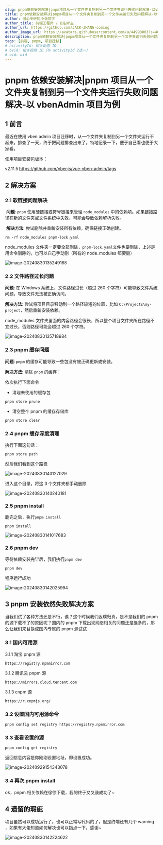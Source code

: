 ```yaml
---
slug: pnpm依赖安装解决|pnpm项目从一个文件夹复制到另一个文件夹运行失败问题解决-以vbenAdmin项目为例
title: pnpm依赖安装解决|pnpm项目从一个文件夹复制到另一个文件夹运行失败问题解决-以vbenAdmin项目为例
author: 潜心专研的小张同学
author_title: 前端工程师 / B站UP主
author_url: https://github.com/JACK-ZHANG-coming
author_image_url: https://avatars.githubusercontent.com/u/44993003?s=400&u=02570a73330dd7eeae310b302962c034b2833988&v=4
description: pnpm依赖安装解决|pnpm项目从一个文件夹复制到另一个文件夹运行失败问题解决-以vbenAdmin项目为例
tags: [前端, pnpm, 项目迁移]
# activityId: 相关动态 ID
# bvid: 相关视频 ID（与 activityId 2选一）
# oid: oid
---
```


# pnpm 依赖安装解决|pnpm 项目从一个文件夹复制到另一个文件夹运行失败问题解决-以 vbenAdmin 项目为例

## 1 前言

最近在使用 vben admin 项目迁移时，从一个文件夹复制到另一个文件夹运行不起来，排查了一天，终于把问题排查出来了，特地记录一下，便于自己看也便于大家看。

使用项目安装包版本：

v2.11.5 https://github.com/vbenjs/vue-vben-admin/tags

## 2 解决方案

### 2.1 软链接问题解决

​ **问题**: `pnpm` 使用硬链接或符号链接来管理 `node_modules` 中的依赖项。如果链接路径在新的文件夹或文件系统中失效，可能会导致依赖解析失败。

​ **解决方法**: 尝试删除并重新安装所有依赖，确保链接正确创建。

```
rm -rf node_modules pnpm-lock.yaml
```

node_modules 文件夹一定要全部删除，`pnpm-lock.yaml`文件也要删除，上述是用命令删除的，也可以自己手动删（所有的 node_modules 都要删）

![image-20240830135249168](https://raw.githubusercontent.com/JACK-ZHANG-coming/map-depot/master/2023image-20240830135249168.png)

### 2.2 文件路径过长问题

**问题**: 在 Windows 系统上，文件路径过长（超过 260 个字符）可能导致文件系统问题，导致文件无法被正确访问。

**解决方法**: 尝试将项目目录移动到一个路径较短的位置，比如 `C:\Projects\my-project`，然后重新安装依赖。

node_modules 文件夹里面的内容路径会很长，所以整个项目文件夹所在路径不宜过长，否则路径可能会超过 260 个字符。

![image-20240830135718984](https://raw.githubusercontent.com/JACK-ZHANG-coming/map-depot/master/2023image-20240830135718984.png)

### 2.3 pnpm 缓存问题

**问题**: `pnpm` 的缓存可能导致一些包没有被正确更新或安装。

**解决方法**: 清除 `pnpm` 的缓存：

依次执行下面命令

- 清理未使用的缓存包

```
pnpm store prune
```

- 清空整个 pnpm 的缓存存储库

```
pnpm store clear
```

### 2.4 pnpm 缓存深度清理

执行下面这句话：

```
pnpm store path
```

然后我们看到这个路径

![image-20240830140127029](https://raw.githubusercontent.com/JACK-ZHANG-coming/map-depot/master/2023image-20240830140127029.png)

进入这个目录，将这 3 个文件夹都手动删除

![image-20240830140240181](https://raw.githubusercontent.com/JACK-ZHANG-coming/map-depot/master/2023image-20240830140240181.png)

### 2.5 pnpm install

删完之后，执行`pnpm install`

```
pnpm install
```

![image-20240830141017683](https://raw.githubusercontent.com/JACK-ZHANG-coming/map-depot/master/2023image-20240830141017683.png)

### 2.6 pnpm dev

等待依赖安装完毕后，我们执行`pnpm dev`

```
pnpm dev
```

程序运行成功

![image-20240830142025994](https://raw.githubusercontent.com/JACK-ZHANG-coming/map-depot/master/2023image-20240830142025994.png)

## 3 pnpm 安装依然失败解决方案

当我们试了各种方法还是不行，诶？这个时候我们返璞归真，是不是我们的 pnpm 的源下载不了的原因呢？国内的 pnpm 下载出现网络相关的问题还是挺多的，那么让我们来替换成国内专属的 pnpm 源试试

### 3.1 国内可用源

3.1.1 淘宝 pnpm 源

```
https://registry.npmmirror.com
```

3.1.2 腾讯云 pnpm 源

```
https://mirrors.cloud.tencent.com
```

3.1.3 cnpm 源

```
https://r.cnpmjs.org/
```

### 3.2 设置国内可用源命令

```
pnpm config set registry https://registry.npmmirror.com
```

### 3.3 查看设置的源

```
pnpm config get registry
```

返回信息内容是你刚刚设置地址，即设置成功。

![image-20240929154343078](https://raw.githubusercontent.com/JACK-ZHANG-coming/map-depot/master/2023image-20240929154343078.png)

### 3.4 再次 pnpm install

ok，pnpm 相关依赖在徐徐下载，我的终于又又装成功了~

## 4 遗留的瑕疵

项目虽然可以成功运行了，也可以正常写代码的了，但是终端还有几个 warning ，如果有大佬知道如何解决也可以指点一下，感谢~

![image-20240830142224622](https://raw.githubusercontent.com/JACK-ZHANG-coming/map-depot/master/2023image-20240830142224622.png)
